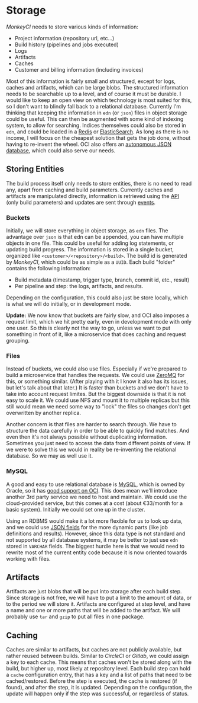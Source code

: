 # Storage

_MonkeyCI_ needs to store various kinds of information:

 - Project information (repository url, etc...)
 - Build history (pipelines and jobs executed)
 - Logs
 - Artifacts
 - Caches
 - Customer and billing information (including invoices)

Most of this information is fairly small and structured, except for logs,
caches and artifacts, which can be large blobs.  The structured information
needs to be searchable up to a level, and of course it must be durable.  I
would like to keep an open view on which technology is most suited for this,
so I don't want to blindly fall back to a relational database.  Currently I'm
thinking that keeping the information in `edn` (or `json`) files in object
storage could be useful.  This can then be augmented with some kind of
indexing system, to allow for searching.  Indices themselves could also be
stored in `edn`, and could be loaded in a [Redis](https://redis.io/) or
[ElasticSearch](https://elastic.co).  As long as there is no income, I will
focus on the cheapest solution that gets the job done, without having to
re-invent the wheel.  OCI also offers an [autonomous JSON database](https://www.oracle.com/autonomous-database/autonomous-json-database/),
which could also serve our needs.

## Storing Entities

The build process itself only needs to store entities, there is no need
to read any, apart from caching and build parameters.  Currently caches
and artifacts are manipulated directly, information is retrieved using
the [API](api.md) (only build parameters) and updates are sent through
[events](events.md).

### Buckets

Initially, we will store everything in object storage, as `edn` files.  The
advantage over `json` is that edn can be appended, you can have multiple objects
in one file.  This could be useful for adding log statements, or updating build
progress.  The information is stored in a single bucket, organized like
`<customer>/<repository>/<build>`.
The build id is generated by _MonkeyCI_, which could be as simple as a `UUID`.
Each build "folder" contains the following information:

 - Build metadata (timestamp, trigger type, branch, commit id, etc., result)
 - Per pipeline and step: the logs, artifacts, and results.

Depending on the configuration, this could also just be store locally, which
is what we will do initially, or in development mode.

**Update:** We now know that buckets are fairly slow, and OCI also imposes
a request limit, which we hit pretty early, even in development mode with only
one user.  So this is clearly not the way to go, unless we want to put something
in front of it, like a microservice that does caching and request grouping.

### Files

Instead of buckets, we could also use files.  Especially if we're prepared to
build a microservice that handles the requests.  We could use [ZeroMQ](https://zeromq.org)
for this, or something similar.  (After playing with it I know it also has its
issues, but let's talk about that later.)  It is faster than buckets and we
don't have to take into account request limites.  But the biggest downside is
that it is not easy to scale it.  We could use NFS and mount it to multiple
replicas but this still would mean we need some way to "lock" the files so
changes don't get overwritten by another replica.

Another concern is that files are harder to search through.  We have to structure
the data carefully in order to be able to quickly find matches.  And even then
it's not always possible without duplicating information.  Sometimes you just
need to access the data from different points of view.  If we were to solve this
we would in reality be re-inventing the relational database.  So we may as well
use it.

### MySQL

A good and easy to use relational database is [MySQL](https://dev.mysql.com), which
is owned by Oracle, so it has [good support on OCI](https://docs.oracle.com/en-us/iaas/mysql-database/index.html).
This does mean we'll introduce another 3rd party service we need to host and maintain.
We could use the cloud-provided service, but this comes at a cost (about €33/month for
a basic system).  Initially we could set one up in the cluster.

Using an RDBMS would make it a lot more flexible for us to look up data, and we
could use [JSON fields](https://dev.mysql.com/doc/refman/8.0/en/json.html)
for the more dynamic parts (like job definitions and results).  However, since
this data type is not standard and not supported by all database systems, it may
be better to just use `edn` stored in `VARCHAR` fields.
The biggest hurdle here is that we would need to rewrite most of the current entity
code because it is now oriented towards working with files.

## Artifacts

Artifacts are just blobs that will be put into storage after each build step.
Since storage is not free, we will have to put a limit to the amount of data,
or to the period we will store it.  Artifacts are configured at step level,
and have a name and one or more paths that will be added to the artifact.
We will probably use `tar` and `gzip` to put all files in one package.

## Caching

Caches are similar to artifacts, but caches are not publicly available, but
rather reused between builds.  Similar to _CircleCI_ or _Gitlab_, we could
assign a key to each cache.  This means that caches won't be stored along with
the build, but higher up, most likely at repository level.  Each build step
can hold a `cache` configuration entry, that has a key and a list of paths
that need to be cached/restored.  Before the step is executed, the cache is
restored (if found), and after the step, it is updated.  Depending on the
configuration, the update will happen only if the step was successful, or
regardless of status.